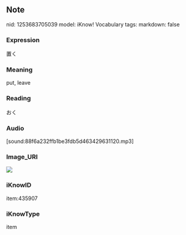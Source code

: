 ## Note
nid: 1253683705039
model: iKnow! Vocabulary
tags: 
markdown: false

### Expression
置く

### Meaning
put, leave

### Reading
おく

### Audio
[sound:88f6a232ffb1be3fdb5d463429631120.mp3]

### Image_URI
<img src="2e9622428a37db424b6eb5cb7c075d63.jpg">

### iKnowID
item:435907

### iKnowType
item
